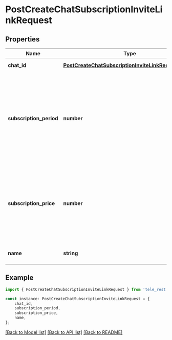 # PostCreateChatSubscriptionInviteLinkRequest


## Properties

Name | Type | Description | Notes
------------ | ------------- | ------------- | -------------
**chat_id** | [**PostCreateChatSubscriptionInviteLinkRequestChatId**](PostCreateChatSubscriptionInviteLinkRequestChatId.md) |  | [default to undefined]
**subscription_period** | **number** | The number of seconds the subscription will be active for before the next payment. Currently, it must always be 2592000 (30 days). | [default to undefined]
**subscription_price** | **number** | The amount of Telegram Stars a user must pay initially and after each subsequent subscription period to be a member of the chat; 1-10000 | [default to undefined]
**name** | **string** | Invite link name; 0-32 characters | [optional] [default to undefined]

## Example

```typescript
import { PostCreateChatSubscriptionInviteLinkRequest } from 'tele_rest';

const instance: PostCreateChatSubscriptionInviteLinkRequest = {
    chat_id,
    subscription_period,
    subscription_price,
    name,
};
```

[[Back to Model list]](../README.md#documentation-for-models) [[Back to API list]](../README.md#documentation-for-api-endpoints) [[Back to README]](../README.md)
